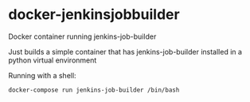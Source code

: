 # docker-jenkinsjobbuilder
Docker container running jenkins-job-builder

Just builds a simple container that has jenkins-job-builder installed in a
python virtual environment

Running with a shell:
```
docker-compose run jenkins-job-builder /bin/bash
```
